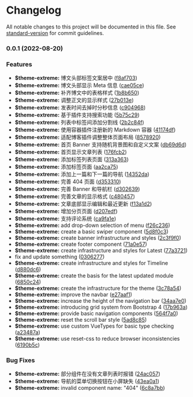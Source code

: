 # Changelog

All notable changes to this project will be documented in this file. See [standard-version](https://github.com/conventional-changelog/standard-version) for commit guidelines.

### 0.0.1 (2022-08-20)


### Features

* **$theme-extreme:** 博文头部标签文案居中 ([f8af703](https://github.com/kisstar/vuepress-theme-extreme/commit/f8af7039701fb2b7d5d14017d70133765542aed3))
* **$theme-extreme:** 博文头部显示 Meta 信息 ([cae05ce](https://github.com/kisstar/vuepress-theme-extreme/commit/cae05ce2524d9a6a6cb3d0e503470d765f3b4251))
* **$theme-extreme:** 补齐博文中的表格样式 ([1b8b650](https://github.com/kisstar/vuepress-theme-extreme/commit/1b8b65080c7651506e91a138d34a61505a134fc3))
* **$theme-extreme:** 调整正文的显示样式 ([27b013e](https://github.com/kisstar/vuepress-theme-extreme/commit/27b013e3add94db046b66039cd0273afc49b08c0))
* **$theme-extreme:** 发表时间去掉时分秒信息 ([c904968](https://github.com/kisstar/vuepress-theme-extreme/commit/c9049682b885397b866d062f42818c224cd0946a))
* **$theme-extreme:** 基于插件支持搜索功能 ([5b75c29](https://github.com/kisstar/vuepress-theme-extreme/commit/5b75c29e621d14a38d4c7f5e715cca29ff6c08e0))
* **$theme-extreme:** 列表中标签间添加分割线 ([2b2c84f](https://github.com/kisstar/vuepress-theme-extreme/commit/2b2c84fa4ea030c5f1c9cb8d88f222361a3bb762))
* **$theme-extreme:** 使用容器插件注册新的 Markdown 容器 ([41174df](https://github.com/kisstar/vuepress-theme-extreme/commit/41174df5a94001572566b335ccacbe519bbe0d91))
* **$theme-extreme:** 适配博客插件调整整体页面布局 ([8578920](https://github.com/kisstar/vuepress-theme-extreme/commit/857892017b99f273e6de09896831707be87fb26e))
* **$theme-extreme:** 首页 Banner 支持随机背景图和自定义文案 ([db69d6d](https://github.com/kisstar/vuepress-theme-extreme/commit/db69d6ddee52b2c5c8380ec8f2d6f2f065f247d4))
* **$theme-extreme:** 首页显示文章列表 ([176fcb2](https://github.com/kisstar/vuepress-theme-extreme/commit/176fcb2bb217879c92ed3c6ef83a5d840182a11e))
* **$theme-extreme:** 添加标签列表页面 ([313a363](https://github.com/kisstar/vuepress-theme-extreme/commit/313a363bb13468551b2bb198614a5e1f491f2c87))
* **$theme-extreme:** 添加标签页面 ([aa2ca75](https://github.com/kisstar/vuepress-theme-extreme/commit/aa2ca75e90a46b5680c4e695bffca6e830ae066f))
* **$theme-extreme:** 添加上一篇和下一篇的导航 ([14352da](https://github.com/kisstar/vuepress-theme-extreme/commit/14352da5e0e2d739ae4a220204b5cd7ab17eec92))
* **$theme-extreme:** 完善 404 页面 ([d353310](https://github.com/kisstar/vuepress-theme-extreme/commit/d3533103fc6c7e4035228c954bf92ebfb49153be))
* **$theme-extreme:** 完善 Banner 和导航栏 ([d302639](https://github.com/kisstar/vuepress-theme-extreme/commit/d3026395a8e1d638d8bdc1fea9305fb98ed8b428))
* **$theme-extreme:** 完善文章的显示格式 ([c480457](https://github.com/kisstar/vuepress-theme-extreme/commit/c480457c42bbd0af6eda237f8d492c9f8942032c))
* **$theme-extreme:** 文章底部显示编辑和最近更新 ([f13a1d2](https://github.com/kisstar/vuepress-theme-extreme/commit/f13a1d2bcb121e8593b5edf2bf2b4c336f793f96))
* **$theme-extreme:** 增加分页页面 ([d207edf](https://github.com/kisstar/vuepress-theme-extreme/commit/d207edf763c0416aceee033c5a7f846a855ada8b))
* **$theme-extreme:** 支持评论系统 ([ca9fa1e](https://github.com/kisstar/vuepress-theme-extreme/commit/ca9fa1ed93b6e2b29ffbf7e362660da9a1e5ae98))
* **$theme-extreme:** add drop-down selection of menu ([f26c236](https://github.com/kisstar/vuepress-theme-extreme/commit/f26c23678fc5401d8c7e28fbe927523e87f40f15))
* **$theme-extreme:** create a basic swiper component ([5d8f0c3](https://github.com/kisstar/vuepress-theme-extreme/commit/5d8f0c31f9142e1d632882c2261ace6fb44ae0d2))
* **$theme-extreme:** create banner infrastructure and styles ([2c3f9f0](https://github.com/kisstar/vuepress-theme-extreme/commit/2c3f9f01fec4f69b1a16c6dc9428de46fef90fb5))
* **$theme-extreme:** create footer component ([71a0e57](https://github.com/kisstar/vuepress-theme-extreme/commit/71a0e5700dd327f6be026562de4ac422a62c9be8))
* **$theme-extreme:** create infrastructure and styles for Latest ([77a3721](https://github.com/kisstar/vuepress-theme-extreme/commit/77a37212d318bb8617c296d58fd57f57799b701e))
* fix and update something ([0306277](https://github.com/kisstar/vuepress-theme-extreme/commit/03062774f9aca9cce7d4b9742a9566833814c783))
* **$theme-extreme:** create infrastructure and styles for Timeline ([d880dc6](https://github.com/kisstar/vuepress-theme-extreme/commit/d880dc686a1ad38e741ad07506f8ca7ec362fb3a))
* **$theme-extreme:** create the basis for the latest updated module ([6850c24](https://github.com/kisstar/vuepress-theme-extreme/commit/6850c247936a0e5597b23934a354b2b7bf8fc3c2))
* **$theme-extreme:** create the infrastructure for the theme ([3c78a54](https://github.com/kisstar/vuepress-theme-extreme/commit/3c78a54d251dc4a23012fbe797df0e77a8b108d2))
* **$theme-extreme:** improve the navbar ([e27aaf1](https://github.com/kisstar/vuepress-theme-extreme/commit/e27aaf120821d0f19203f1439c64a6ba8b9b2ed7))
* **$theme-extreme:** increase the height of the navigation bar ([34aa7e0](https://github.com/kisstar/vuepress-theme-extreme/commit/34aa7e0ae5dd3215c0be4181e9eb1451494abfdd))
* **$theme-extreme:** introducing grid system from Bootstrap 4 ([17b963a](https://github.com/kisstar/vuepress-theme-extreme/commit/17b963ac824b3ef49b5bef8f6969db417d749d7c))
* **$theme-extreme:** provide basic navigation components ([564f7a0](https://github.com/kisstar/vuepress-theme-extreme/commit/564f7a0508c9f5c851ec5ef3631828886a9be4f3))
* **$theme-extreme:** reset the scroll bar style ([5ad8c85](https://github.com/kisstar/vuepress-theme-extreme/commit/5ad8c85f3f1339405b2a8d7c7117e49f78c46ffe))
* **$theme-extreme:** use custom VueTypes for basic type checking ([a23487a](https://github.com/kisstar/vuepress-theme-extreme/commit/a23487a2aad11acd818057df50c023d0c1fc8482))
* **$theme-extreme:** use reset-css to reduce browser inconsistencies ([6190b5c](https://github.com/kisstar/vuepress-theme-extreme/commit/6190b5c1936348d0d9219e0ece17046d83f8e647))


### Bug Fixes

* **$theme-extreme:** 部分组件在没有文章列表时报错 ([24ac057](https://github.com/kisstar/vuepress-theme-extreme/commit/24ac057db872ca6954eb8db5305dcafa3ba73a43))
* **$theme-extreme:** 导航的菜单切换按钮在小屏缺失 ([43ea0a1](https://github.com/kisstar/vuepress-theme-extreme/commit/43ea0a145308b62597b2eec22ce430779066b903))
* **$theme-extreme:** invalid component name: "404" ([6c8a7bb](https://github.com/kisstar/vuepress-theme-extreme/commit/6c8a7bbf72603c6e74d94d58893245144a2ef717))
